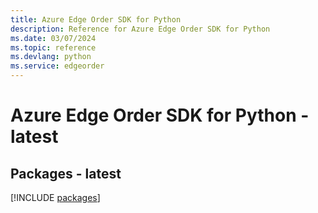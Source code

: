 ```yaml
---
title: Azure Edge Order SDK for Python
description: Reference for Azure Edge Order SDK for Python
ms.date: 03/07/2024
ms.topic: reference
ms.devlang: python
ms.service: edgeorder
---
```

# Azure Edge Order SDK for Python - latest
## Packages - latest
[!INCLUDE [packages](edge-order-index.md)]